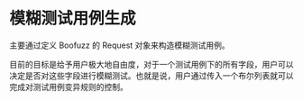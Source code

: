 # 模糊测试用例生成

主要通过定义 Boofuzz 的 Request 对象来构造模糊测试用例。

目前的目标是给予用户极大地自由度，对于一个测试用例下的所有字段，用户可以决定是否对这些字段进行模糊测试。也就是说，用户通过传入一个布尔列表就可以完成对测试用例变异规则的控制。



